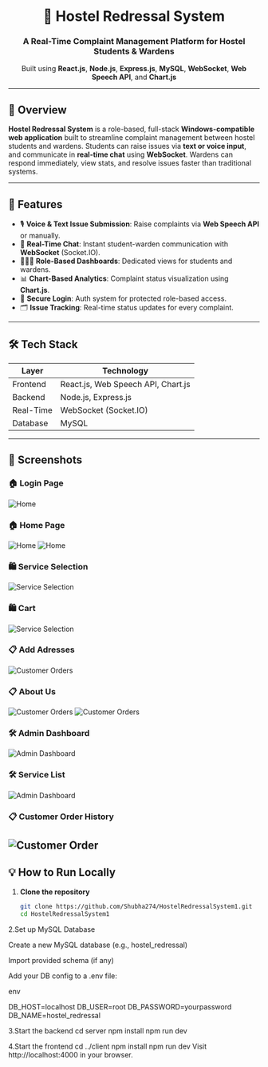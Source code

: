 <div align="center">
  <h1>🏢 Hostel Redressal System</h1>
  <h3>A Real-Time Complaint Management Platform for Hostel Students & Wardens</h3>
  <p>
    Built using <strong>React.js</strong>, <strong>Node.js</strong>, <strong>Express.js</strong>, <strong>MySQL</strong>, <strong>WebSocket</strong>, <strong>Web Speech API</strong>, and <strong>Chart.js</strong>
  </p>
  
</div>

---

## 🧩 Overview

**Hostel Redressal System** is a role-based, full-stack **Windows-compatible web application** built to streamline complaint management between hostel students and wardens. Students can raise issues via **text or voice input**, and communicate in **real-time chat** using **WebSocket**. Wardens can respond immediately, view stats, and resolve issues faster than traditional systems.

---

## 🚀 Features

- 🎙️ **Voice & Text Issue Submission**: Raise complaints via **Web Speech API** or manually.
- 💬 **Real-Time Chat**: Instant student-warden communication with **WebSocket** (Socket.IO).
- 🧑‍🎓👮 **Role-Based Dashboards**: Dedicated views for students and wardens.
- 📊 **Chart-Based Analytics**: Complaint status visualization using **Chart.js**.
- 🔐 **Secure Login**: Auth system for protected role-based access.
- 🗂️ **Issue Tracking**: Real-time status updates for every complaint.

---

## 🛠️ Tech Stack

| Layer         | Technology                             |
|---------------|-----------------------------------------|
| Frontend      | React.js, Web Speech API, Chart.js      |
| Backend       | Node.js, Express.js                     |
| Real-Time     | WebSocket (Socket.IO)                   |
| Database      | MySQL                                   |

---
## 📸 Screenshots
### 🏠 Login Page  
![Home](./Screenshots/Login_Form.png)
### 🏠 Home Page  
![Home](./Screenshots/homepage1.png)
![Home](./Screenshots/homepage2.png)

### 🛍️ Service Selection  
![Service Selection](./Screenshots/services.png)

### 🛍️ Cart 
![Service Selection](./Screenshots/cart.png)


### 📋 Add Adresses
![Customer Orders](./Screenshots/Add_Address.png)

### 📋 About Us
![Customer Orders](./Screenshots/about_us1.png)
![Customer Orders](./Screenshots/about_us2.png)


### 🛠️ Admin Dashboard  
![Admin Dashboard](./Screenshots/Add_services.png)

### 🛠️ Service List
![Admin Dashboard](./Screenshots/ServiceList.png)


### 📋 Customer Order History  
![Customer Order](./Screenshots/Orders.png)
---
## 💡 How to Run Locally

1. **Clone the repository**
   ```bash
   git clone https://github.com/Shubha274/HostelRedressalSystem1.git
   cd HostelRedressalSystem1
2.Set up MySQL Database

Create a new MySQL database (e.g., hostel_redressal)

Import provided schema (if any)

Add your DB config to a .env file:

env

DB_HOST=localhost
DB_USER=root
DB_PASSWORD=yourpassword
DB_NAME=hostel_redressal

3.Start the backend
cd server
npm install
npm run dev

4.Start the frontend
cd ../client
npm install
npm run dev
Visit http://localhost:4000 in your browser.



